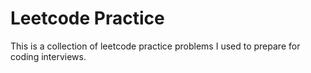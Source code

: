 # Leetcode Practice

This is a collection of leetcode practice problems I used to prepare
for coding interviews.